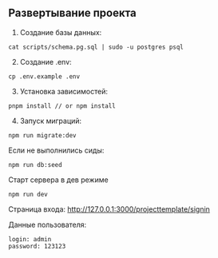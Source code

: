 ## Развертывание проекта

1. Создание базы данных:
```
cat scripts/schema.pg.sql | sudo -u postgres psql
```
2. Создание .env:
```
cp .env.example .env
```
3. Установка зависимостей:
```
pnpm install // or npm install
```
4. Запуск миграций:
```
npm run migrate:dev
```
Если не выполнились сиды:
```
npm run db:seed
```
Старт сервера в дев режиме
```
npm run dev
```
Страница входа: http://127.0.0.1:3000/projecttemplate/signin

Данные пользователя:
```
login: admin
password: 123123
```
